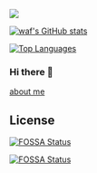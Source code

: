 ![](https://komarev.com/ghpvc/?username=fawaf)

[![waf's GitHub stats](https://github-readme-stats.vercel.app/api?username=fawaf&rank_icon=github&include_all_commits=true)](https://github.com/anuraghazra/github-readme-stats)

[![Top Languages](https://github-readme-stats.vercel.app/api/top-langs/?username=fawaf)](https://github.com/anuraghazra/github-readme-stats)


### Hi there 👋
[about me](https://www.waf.hk/about)

<!--
**fawaf/fawaf** is a ✨ _special_ ✨ repository because its `README.md` (this file) appears on your GitHub profile.

Here are some ideas to get you started:

- 🔭 I’m currently working on ...
- 🌱 I’m currently learning ...
- 👯 I’m looking to collaborate on ...
- 🤔 I’m looking for help with ...
- 💬 Ask me about ...
- 📫 How to reach me: ...
- 😄 Pronouns: ...
- ⚡ Fun fact: ...
-->

## License
[![FOSSA Status](https://app.fossa.com/api/projects/git%2Bgithub.com%2Ffawaf%2Ffawaf.svg?type=shield)](https://app.fossa.com/projects/git%2Bgithub.com%2Ffawaf%2Ffawaf?ref=badge_shield)

[![FOSSA Status](https://app.fossa.com/api/projects/git%2Bgithub.com%2Ffawaf%2Ffawaf.svg?type=large)](https://app.fossa.com/projects/git%2Bgithub.com%2Ffawaf%2Ffawaf?ref=badge_large)
